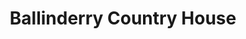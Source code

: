 ---
title: "Ballinderry Country House"
address: "1c, Old Rd, Ballinderry Upper, Lisburn, Co. Antrim BT28 2NJ"
tel: "028 9265 1653"
county: "Antrim"
category: "Guesthouses"
type: "Content"
lat: "54.530495"
lng: "-6.202015"
---